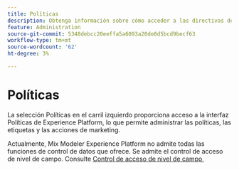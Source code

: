 ```yaml
---
title: Políticas
description: Obtenga información sobre cómo acceder a las directivas desde Mix Modeler.
feature: Administration
source-git-commit: 5348debcc20eeffa5a6093a20de8d5bcd9becf63
workflow-type: tm+mt
source-wordcount: '62'
ht-degree: 3%

---
```



# Políticas

La selección Políticas en el carril izquierdo proporciona acceso a la interfaz Políticas de Experience Platform, lo que permite administrar las políticas, las etiquetas y las acciones de marketing.

Actualmente, Mix Modeler Experience Platform no admite todas las funciones de control de datos que ofrece. Se admite el control de acceso de nivel de campo. Consulte [Control de acceso de nivel de campo](../harmonize-data/dataset-rules.md#field-level-access-control),
